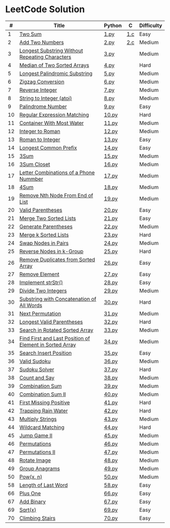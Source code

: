 # LeetCode Solution

| # | Title | Python | C | Difficulty |
| --- | --- | --- | --- | --- |
| 1 | [Two Sum](https://leetcode.com/problems/two-sum/) | [1.py](https://github.com/kenneth2001/LeetCode/blob/main/Python/1.py) | [1.c](https://github.com/kenneth2001/LeetCode/blob/main/C/1.c) | Easy |
| 2 | [Add Two Numbers](https://leetcode.com/problems/add-two-numbers) | [2.py](https://github.com/kenneth2001/LeetCode/blob/main/Python/2.py) | [2.c](https://github.com/kenneth2001/LeetCode/blob/main/C/2.c) | Medium |
| 3 | [Longest Substring Without Repeating Characters](https://leetcode.com/problems/longest-substring-without-repeating-characters/) | [3.py](https://github.com/kenneth2001/LeetCode/blob/main/Python/3.py) | | Medium |
| 4 | [Median of Two Sorted Arrays](https://leetcode.com/problems/median-of-two-sorted-arrays/) | [4.py](https://github.com/kenneth2001/LeetCode/blob/main/Python/4.py) | | Hard |
| 5 | [Longest Palindromic Substring](https://leetcode.com/problems/longest-palindromic-substring/) | [5.py](https://github.com/kenneth2001/LeetCode/blob/main/Python/5.py) | | Medium |
| 6 | [Zigzag Conversion](https://leetcode.com/problems/zigzag-conversion/) | [6.py](https://github.com/kenneth2001/LeetCode/blob/main/Python/6.py) | | Medium |
| 7 | [Reverse Integer](https://leetcode.com/problems/reverse-integer/) | [7.py](https://github.com/kenneth2001/LeetCode/blob/main/Python/7.py) | | Medium |
| 8 | [String to Integer (atoi)](https://leetcode.com/problems/string-to-integer-atoi/) | [8.py](https://github.com/kenneth2001/LeetCode/blob/main/Python/8.py) | | Medium |
| 9 | [Palindrome Number](https://leetcode.com/problems/palindrome-number/) | [9.py](https://github.com/kenneth2001/LeetCode/blob/main/Python/9.py) | | Easy |
| 10 | [Regular Expression Matching](https://leetcode.com/problems/regular-expression-matching/) | [10.py](https://github.com/kenneth2001/LeetCode/blob/main/Python/10.py) | | Hard |
| 11 | [Container With Most Water](https://leetcode.com/problems/container-with-most-water/) | [11.py](https://github.com/kenneth2001/LeetCode/blob/main/Python/11.py) | | Medium |
| 12 | [Integer to Roman](https://leetcode.com/problems/integer-to-roman/) | [12.py](https://github.com/kenneth2001/LeetCode/blob/main/Python/12.py) | | Medium |
| 13 | [Roman to Integer](https://leetcode.com/problems/roman-to-integer/) | [13.py](https://github.com/kenneth2001/LeetCode/blob/main/Python/13.py) | | Easy |
| 14 | [Longest Common Prefix](https://leetcode.com/problems/longest-common-prefix/) | [14.py](https://github.com/kenneth2001/LeetCode/blob/main/Python/14.py) | | Easy |
| 15 | [3Sum](https://leetcode.com/problems/3sum/) | [15.py](https://github.com/kenneth2001/LeetCode/blob/main/Python/15.py) | | Medium |
| 16 | [3Sum Closet](https://leetcode.com/problems/3sum-closest/) | [16.py](https://github.com/kenneth2001/LeetCode/blob/main/Python/16.py) | | Medium |
| 17 | [Letter Combinations of a Phone Nummber](https://leetcode.com/problems/letter-combinations-of-a-phone-number/) | [17.py](https://github.com/kenneth2001/LeetCode/blob/main/Python/17.py) | | Medium |
| 18 | [4Sum](https://leetcode.com/problems/4sum/) | [18.py](https://github.com/kenneth2001/LeetCode/blob/main/Python/18.py) | | Medium |
| 19 | [Remove Nth Node From End of List](https://leetcode.com/problems/remove-nth-node-from-end-of-list/) | [19.py](https://github.com/kenneth2001/LeetCode/blob/main/Python/19.py) | | Medium |
| 20 | [Valid Parentheses](https://leetcode.com/problems/valid-parentheses/) | [20.py](https://github.com/kenneth2001/LeetCode/blob/main/Python/20.py) | | Easy |
| 21 | [Merge Two Sorted Lists](https://leetcode.com/problems/merge-two-sorted-lists/) | [21.py](https://github.com/kenneth2001/LeetCode/blob/main/Python/21.py) | | Easy |
| 22 | [Generate Parentheses](https://leetcode.com/problems/generate-parentheses/) | [22.py](https://github.com/kenneth2001/LeetCode/blob/main/Python/22.py) | | Medium |
| 23 | [Merge k Sorted Lists](https://leetcode.com/problems/merge-k-sorted-lists/) | [23.py](https://github.com/kenneth2001/LeetCode/blob/main/Python/23.py) | | Hard |
| 24 | [Swap Nodes in Pairs](https://leetcode.com/problems/swap-nodes-in-pairs/) | [24.py](https://github.com/kenneth2001/LeetCode/blob/main/Python/24.py) | | Medium |
| 25 | [Reverse Nodes in k-Group](https://leetcode.com/problems/reverse-nodes-in-k-group/) | [25.py](https://github.com/kenneth2001/LeetCode/blob/main/Python/25.py) | | Hard |
| 26 | [Remove Duplicates from Sorted Array](https://leetcode.com/problems/remove-duplicates-from-sorted-array/) | [26.py](https://github.com/kenneth2001/LeetCode/blob/main/Python/26.py) | | Easy |
| 27 | [Remove Element](https://leetcode.com/problems/remove-element/) | [27.py](https://github.com/kenneth2001/LeetCode/blob/main/Python/27.py) | | Easy |
| 28 | [Implement strStr()](https://leetcode.com/problems/implement-strstr/) | [28.py](https://github.com/kenneth2001/LeetCode/blob/main/Python/28.py) | | Easy |
| 29 | [Divide Two Integers](https://leetcode.com/problems/divide-two-integers/) | [29.py](https://github.com/kenneth2001/LeetCode/blob/main/Python/29.py) | | Medium |
| 30 | [Substring with Concatenation of All Words](https://leetcode.com/problems/substring-with-concatenation-of-all-words/) | [30.py](https://github.com/kenneth2001/LeetCode/blob/main/Python/30.py) | | Hard |
| 31 | [Next Permutation](https://leetcode.com/problems/next-permutation/) | [31.py](https://github.com/kenneth2001/LeetCode/blob/main/Python/31.py) | | Medium |
| 32 | [Longest Valid Parentheses](https://leetcode.com/problems/longest-valid-parentheses/) | [32.py](https://github.com/kenneth2001/LeetCode/blob/main/Python/32.py) | | Hard |
| 33 | [Search in Rotated Sorted Array](https://leetcode.com/problems/search-in-rotated-sorted-array/) | [33.py](https://github.com/kenneth2001/LeetCode/blob/main/Python/33.py) | | Medium |
| 34 | [Find First and Last Position of Element in Sorted Array](https://leetcode.com/problems/find-first-and-last-position-of-element-in-sorted-array/) | [34.py](https://github.com/kenneth2001/LeetCode/blob/main/Python/34.py) | | Medium |
| 35 | [Search Insert Position](https://leetcode.com/problems/search-insert-position/) | [35.py](https://github.com/kenneth2001/LeetCode/blob/main/Python/35.py) | | Easy |
| 36 | [Valid Sudoku](https://leetcode.com/problems/valid-sudoku/) | [36.py](https://github.com/kenneth2001/LeetCode/blob/main/Python/36.py) | | Medium |
| 37 | [Sudoku Solver](https://leetcode.com/problems/sudoku-solver/) | [37.py](https://github.com/kenneth2001/LeetCode/blob/main/Python/37.py) | | Hard |
| 38 | [Count and Say](https://leetcode.com/problems/count-and-say/) | [38.py](https://github.com/kenneth2001/LeetCode/blob/main/Python/38.py) | | Medium |
| 39 | [Combination Sum](https://leetcode.com/problems/combination-sum/) | [39.py](https://github.com/kenneth2001/LeetCode/blob/main/Python/39.py) | | Medium |
| 40 | [Combination Sum II](https://leetcode.com/problems/combination-sum-ii/) | [40.py](https://github.com/kenneth2001/LeetCode/blob/main/Python/40.py) | | Medium |
| 41 | [First Missing Positive](https://leetcode.com/problems/first-missing-positive/) | [41.py](https://github.com/kenneth2001/LeetCode/blob/main/Python/41.py) | | Hard |
| 42 | [Trapping Rain Water](https://leetcode.com/problems/trapping-rain-water/) | [42.py](https://github.com/kenneth2001/LeetCode/blob/main/Python/42.py) | | Hard |
| 43 | [Multiply Strings](https://leetcode.com/problems/multiply-strings/) | [43.py](https://github.com/kenneth2001/LeetCode/blob/main/Python/43.py) | | Medium |
| 44 | [Wildcard Matching](https://leetcode.com/problems/wildcard-matching/) | [44.py](https://github.com/kenneth2001/LeetCode/blob/main/Python/44.py) | | Hard |
| 45 | [Jump Game II](https://leetcode.com/problems/jump-game-ii/) | [45.py](https://github.com/kenneth2001/LeetCode/blob/main/Python/45.py) | | Medium |
| 46 | [Permutations](https://leetcode.com/problems/permutations/) | [46.py](https://github.com/kenneth2001/LeetCode/blob/main/Python/46.py) | | Medium |
| 47 | [Permutations II](https://leetcode.com/problems/permutations-ii/) | [47.py](https://github.com/kenneth2001/LeetCode/blob/main/Python/47.py) | | Medium |
| 48 | [Rotate Image](https://leetcode.com/problems/rotate-image/) | [48.py](https://github.com/kenneth2001/LeetCode/blob/main/Python/48.py) | | Medium |
| 49 | [Group Anagrams](https://leetcode.com/problems/group-anagrams/) | [49.py](https://github.com/kenneth2001/LeetCode/blob/main/Python/49.py) | | Medium |
| 50 | [Pow(x, n)](https://leetcode.com/problems/powx-n/) | [50.py](https://github.com/kenneth2001/LeetCode/blob/main/Python/50.py) | | Medium |
| 58 | [Length of Last Word](https://leetcode.com/problems/length-of-last-word/) | [58.py](https://github.com/kenneth2001/LeetCode/blob/main/Python/58.py) | | Easy |
| 66 | [Plus One](https://leetcode.com/problems/plus-one/) | [66.py](https://github.com/kenneth2001/LeetCode/blob/main/Python/66.py) | | Easy |
| 67 | [Add Binary](https://leetcode.com/problems/add-binary/) | [67.py](https://github.com/kenneth2001/LeetCode/blob/main/Python/67.py) | | Easy |
| 69 | [Sqrt(x)](https://leetcode.com/problems/sqrtx/) | [69.py](https://github.com/kenneth2001/LeetCode/blob/main/Python/69.py) | | Easy |
| 70 | [Climbing Stairs](https://leetcode.com/problems/climbing-stairs/) | [70.py](https://github.com/kenneth2001/LeetCode/blob/main/Python/69.py) | | Easy |